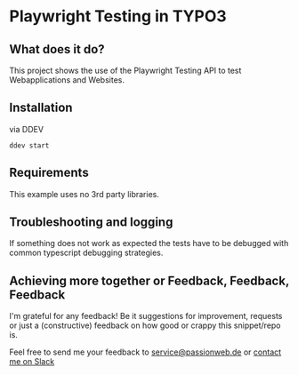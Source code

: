 # Playwright Testing in TYPO3

## What does it do?

This project shows the use of the Playwright Testing API to test Webapplications and Websites.

## Installation

via DDEV

    ddev start

## Requirements

This example uses no 3rd party libraries.

## Troubleshooting and logging

If something does not work as expected the tests have to be debugged with common typescript debugging strategies.

## Achieving more together or Feedback, Feedback, Feedback

I'm grateful for any feedback! Be it suggestions for improvement, requests or just a (constructive) feedback on how good or crappy this snippet/repo is.

Feel free to send me your feedback to [service@passionweb.de](mailto:service@passionweb.de "Send Feedback") or [contact me on Slack](https://typo3.slack.com/team/U02FG49J4TG "Contact me on Slack")
